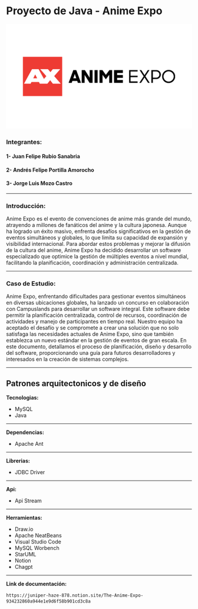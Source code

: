 # Proyecto de Java - Anime Expo

<img src="./Resources/IMG/logo_Proyecto.png">

### Integrantes: 

#### 1- Juan Felipe Rubio Sanabria
#### 2- Andrés Felipe Portilla Amorocho
#### 3- Jorge Luis Mozo Castro

************

### Introducción:

Anime Expo es el evento de convenciones de anime más grande del mundo, atrayendo a millones de fanáticos del anime y la cultura japonesa. Aunque ha logrado un éxito masivo, enfrenta desafíos significativos en la gestión de eventos simultáneos y globales, lo que limita su capacidad de expansión y visibilidad internacional. Para abordar estos problemas y mejorar la difusión de la cultura del anime, Anime Expo ha decidido desarrollar un software especializado que optimice la gestión de múltiples eventos a nivel mundial, facilitando la planificación, coordinación y administración centralizada.
**********
### Caso de Estudio:

Anime Expo, enfrentando dificultades para gestionar eventos simultáneos en diversas ubicaciones globales, ha lanzado un concurso en colaboración con Campuslands para desarrollar un software integral. Este software debe permitir la planificación centralizada, control de recursos, coordinación de actividades y manejo de participantes en tiempo real. Nuestro equipo ha aceptado el desafío y se compromete a crear una solución que no solo satisfaga las necesidades actuales de Anime Expo, sino que también establezca un nuevo estándar en la gestión de eventos de gran escala. En este documento, detallamos el proceso de planificación, diseño y desarrollo del software, proporcionando una guía para futuros desarrolladores y interesados en la creación de sistemas complejos.

***********
## Patrones arquitectonicos y de diseño

**Tecnologias:**
* MySQL
* Java
*************
**Dependencias:**
* Apache Ant
********
**Librerias:**
* JDBC Driver
********
**Api:**
* Api Stream
********
**Herramientas:**
* Draw.io
* Apache NeatBeans
* Visual Studio Code
* MySQL Worbench
* StarUML
* Notion
* Chagpt
********
**Link de documentación:**

    https://juniper-haze-878.notion.site/The-Anime-Expo-934232860a944e1e9d6f58b901cd3c8a 